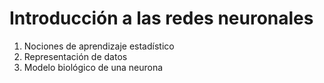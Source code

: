 # Introducción a las redes neuronales

1. Nociones de aprendizaje estadístico
2. Representación de datos
3. Modelo biológico de una neurona
